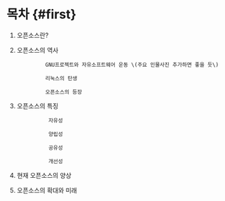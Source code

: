 # 목차 {#first}

1. 오픈소스란?

2. 오픈소스의 역사

   ```
            GNU프로젝트와 자유소프트웨어 운동 \(주요 인물사진 추가하면 좋을 듯\)

            리눅스의 탄생

            오픈소스의 등장
   ```

3. 오픈소스의 특징

   ```
             자유성

             양립성

             공유성

             개선성
   ```

4. 현재 오픈소스의 양상

5. 오픈소스의 확대와 미래



